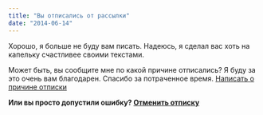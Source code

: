 ```yaml
---
title: "Вы отписались от рассылки"
date: "2014-06-14"
---
```


Хорошо, я больше не буду вам писать. Надеюсь, я сделал вас хоть на капельку счастливее своими текстами.

Может быть, вы сообщите мне по какой причине отписались? Я буду за это очень вам благодарен. Спасибо за потраченное время. [Написать о причине отписки](mailto:paveldolgov@svobodaiznutri.ru)

**Или вы просто допустили ошибку? [Отменить отписку](http://svobodaiznutri.ru/?wysija-page=1&controller=confirm&action=undounsubscribe&wysija-key=e9b8e5526065b8eee3cfdc9e86e86a28&demo=1&wysijap=subscriptions)**
